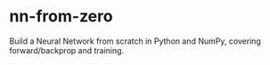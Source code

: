 # nn-from-zero
Build a Neural Network from scratch in Python and NumPy, covering forward/backprop and training.
